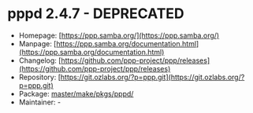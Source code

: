 # pppd 2.4.7 - DEPRECATED
 - Homepage: [https://ppp.samba.org/](https://ppp.samba.org/)
 - Manpage: [https://ppp.samba.org/documentation.html](https://ppp.samba.org/documentation.html)
 - Changelog: [https://github.com/ppp-project/ppp/releases](https://github.com/ppp-project/ppp/releases)
 - Repository: [https://git.ozlabs.org/?p=ppp.git](https://git.ozlabs.org/?p=ppp.git)
 - Package: [master/make/pkgs/pppd/](https://github.com/Freetz-NG/freetz-ng/tree/master/make/pkgs/pppd/)
 - Maintainer: -

